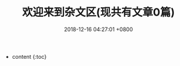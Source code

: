 ﻿---
layout: post
title:  欢迎来到杂文区(现共有文章0篇)
date:   2018-12-16 04:27:01 +0800
categories: guide
tag: guide
---

* content
{:toc}


